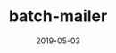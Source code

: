 ---
title:  batch-mailer
summary: plugin for google spreadsheets to send customized batch emails based on templates from docs
link: https://github.com/akshatamohanty/GoogleDocsEmail
date:  2019-05-03
image: https://images.pexels.com/photos/3059854/pexels-photo-3059854.jpeg?auto=compress&cs=tinysrgb&dpr=2&w=500
credits: https://images.pexels.com/photos/3059854/pexels-photo-3059854.jpeg
tags:
- javascript
- google-app-script
---